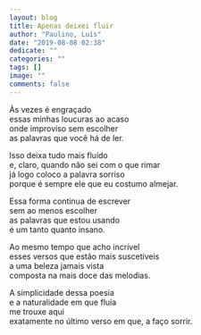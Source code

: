 ```yaml
---
layout: blog
title: Apenas deixei fluir
author: "Paulino, Luís"
date: "2019-08-08 02:38"
dedicate: ""
categories: ""
tags: []
image: ""
comments: false
---
```


Às vezes é engraçado\
essas minhas loucuras ao acaso\
onde improviso sem escolher\
as palavras que você há de ler.

Isso deixa tudo mais fluído\
e, claro, quando não sei com o que rimar\
já logo coloco a palavra sorriso\
porque é sempre ele que eu costumo almejar.

Essa forma continua de escrever\
sem ao menos escolher\
as palavras que estou usando\
é um tanto quanto insano.

Ao mesmo tempo que acho incrível\
esses versos que estão mais suscetíveis\
a uma beleza jamais vista\
composta na mais doce das melodias.

A simplicidade dessa poesia\
e a naturalidade em que fluía\
me trouxe aqui\
exatamente no último verso em que, a faço sorrir.
